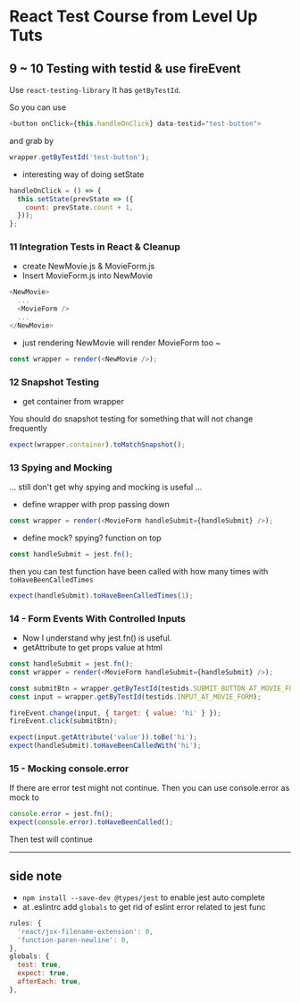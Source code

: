 # React Test Course from Level Up Tuts


## 9 ~ 10 Testing with testid & use fireEvent
Use `react-testing-library`
It has `getByTestId`.

So you can use
```js
<button onClick={this.handleOnClick} data-testid="test-button">
```
and grab by 
```js
wrapper.getByTestId('test-button');
```

- interesting way of doing setState
```js
handleOnClick = () => {
  this.setState(prevState => ({
    count: prevState.count + 1,
  }));
};
```
### 11 Integration Tests in React & Cleanup
- create NewMovie.js & MovieForm.js
- Insert MovieForm.js into NewMovie
```js
<NewMovie>
  ...
  <MovieForm />
  ...
</NewMovie>
```
- just rendering NewMovie will render MovieForm too ~
```js
const wrapper = render(<NewMovie />);
```
### 12 Snapshot Testing
- get container from wrapper

You should do snapshot testing for something that will not change frequently
```js
expect(wrapper.container).toMatchSnapshot();
```

### 13 Spying and Mocking
... still don't get why spying and mocking is useful ...

- define wrapper with prop passing down
```js
const wrapper = render(<MovieForm handleSubmit={handleSubmit} />);
```

- define mock? spying? function on top 
```js
const handleSubmit = jest.fn();
```

then you can test function have been called with how many times
with `toHaveBeenCalledTimes`
```js
expect(handleSubmit).toHaveBeenCalledTimes(1);
```

### 14 - Form Events With Controlled Inputs
- Now I understand why jest.fn() is useful.
- getAttribute to get props value at html
```js
const handleSubmit = jest.fn();
const wrapper = render(<MovieForm handleSubmit={handleSubmit} />);

const submitBtn = wrapper.getByTestId(testids.SUBMIT_BUTTON_AT_MOVIE_FORM);
const input = wrapper.getByTestId(testids.INPUT_AT_MOVIE_FORM);

fireEvent.change(input, { target: { value: 'hi' } });
fireEvent.click(submitBtn);

expect(input.getAttribute('value')).toBe('hi');
expect(handleSubmit).toHaveBeenCalledWith('hi');
```


### 15 - Mocking console.error
If there are error test might not continue.
Then you can use console.error as mock to 
```js
console.error = jest.fn();
expect(console.error).toHaveBeenCalled();
```
Then test will continue


---
side note
---
- `npm install --save-dev @types/jest` to enable jest auto complete
- at .eslintrc add `globals` to get rid of eslint error related to jest func
```js
rules: {
  'react/jsx-filename-extension': 0,
  'function-paren-newline': 0,
},
globals: {
  test: true,
  expect: true,
  afterEach: true,
},
```

